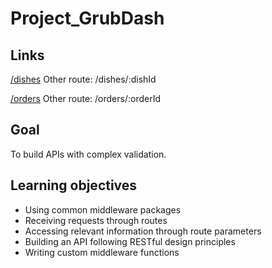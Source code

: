 # Project_GrubDash

## Links
[/dishes](https://fierce-hollows-10891.herokuapp.com/dishes)
Other route: /dishes/:dishId

[/orders](https://fierce-hollows-10891.herokuapp.com/orders)
Other route: /orders/:orderId

## Goal
To build APIs with complex validation.

## Learning objectives

- Using common middleware packages
- Receiving requests through routes
- Accessing relevant information through route parameters
- Building an API following RESTful design principles
- Writing custom middleware functions
